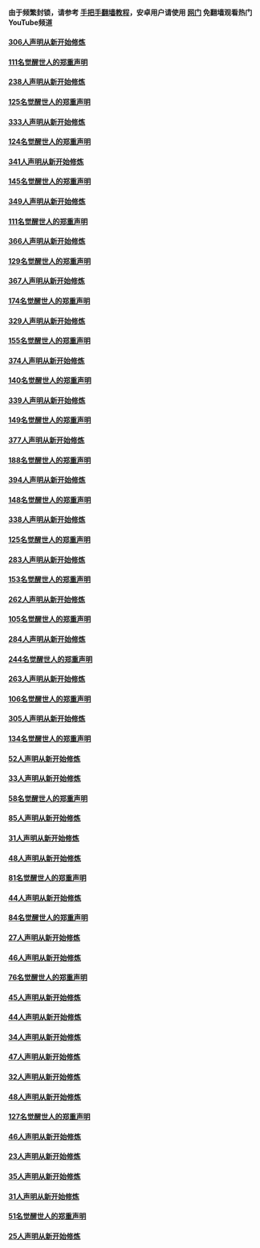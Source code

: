 #### 由于频繁封锁，请参考 [手把手翻墙教程](https://github.com/gfw-breaker/guides/wiki/)，安卓用户请使用 [网门](https://github.com/gfw-breaker/nogfw/blob/master/dl.md?t=07201101) 免翻墙观看热门YouTube频道 

#### [306人声明从新开始修炼](../pages/91/428076.md?t=07201101) 

#### [111名觉醒世人的郑重声明](../pages/91/428075.md?t=07201101) 

#### [238人声明从新开始修炼](../pages/91/427767.md?t=07201101) 

#### [125名觉醒世人的郑重声明](../pages/91/427766.md?t=07201101) 

#### [333人声明从新开始修炼](../pages/91/427525.md?t=07201101) 

#### [124名觉醒世人的郑重声明](../pages/91/427524.md?t=07201101) 

#### [341人声明从新开始修炼](../pages/91/427255.md?t=07201101) 

#### [145名觉醒世人的郑重声明](../pages/91/427254.md?t=07201101) 

#### [349人声明从新开始修炼](../pages/91/426969.md?t=07201101) 

#### [111名觉醒世人的郑重声明](../pages/91/426968.md?t=07201101) 

#### [366人声明从新开始修炼](../pages/91/426737.md?t=07201101) 

#### [129名觉醒世人的郑重声明](../pages/91/426736.md?t=07201101) 

#### [367人声明从新开始修炼](../pages/91/426421.md?t=07201101) 

#### [174名觉醒世人的郑重声明](../pages/91/426420.md?t=07201101) 

#### [329人声明从新开始修炼](../pages/91/426139.md?t=07201101) 

#### [155名觉醒世人的郑重声明](../pages/91/426138.md?t=07201101) 

#### [374人声明从新开始修炼](../pages/91/425811.md?t=07201101) 

#### [140名觉醒世人的郑重声明](../pages/91/425810.md?t=07201101) 

#### [339人声明从新开始修炼](../pages/91/425690.md?t=07201101) 

#### [149名觉醒世人的郑重声明](../pages/91/425689.md?t=07201101) 

#### [377人声明从新开始修炼](../pages/91/424867.md?t=07201101) 

#### [188名觉醒世人的郑重声明](../pages/91/424866.md?t=07201101) 

#### [394人声明从新开始修炼](../pages/91/423914.md?t=07201101) 

#### [148名觉醒世人的郑重声明](../pages/91/423913.md?t=07201101) 

#### [338人声明从新开始修炼](../pages/91/423540.md?t=07201101) 

#### [125名觉醒世人的郑重声明](../pages/91/423539.md?t=07201101) 

#### [283人声明从新开始修炼](../pages/91/423296.md?t=07201101) 

#### [153名觉醒世人的郑重声明](../pages/91/423295.md?t=07201101) 

#### [262人声明从新开始修炼](../pages/91/423004.md?t=07201101) 

#### [105名觉醒世人的郑重声明](../pages/91/423003.md?t=07201101) 

#### [284人声明从新开始修炼](../pages/91/422707.md?t=07201101) 

#### [244名觉醒世人的郑重声明](../pages/91/422706.md?t=07201101) 

#### [263人声明从新开始修炼](../pages/91/422553.md?t=07201101) 

#### [106名觉醒世人的郑重声明](../pages/91/422552.md?t=07201101) 

#### [305人声明从新开始修炼](../pages/91/422153.md?t=07201101) 

#### [134名觉醒世人的郑重声明](../pages/91/422152.md?t=07201101) 

#### [52人声明从新开始修炼](../pages/91/421846.md?t=07201101) 

#### [33人声明从新开始修炼](../pages/91/421804.md?t=07201101) 

#### [58名觉醒世人的郑重声明](../pages/91/421845.md?t=07201101) 

#### [85人声明从新开始修炼](../pages/91/421769.md?t=07201101) 

#### [31人声明从新开始修炼](../pages/91/421763.md?t=07201101) 

#### [48人声明从新开始修炼](../pages/91/421605.md?t=07201101) 

#### [81名觉醒世人的郑重声明](../pages/91/421656.md?t=07201101) 

#### [44人声明从新开始修炼](../pages/91/421544.md?t=07201101) 

#### [84名觉醒世人的郑重声明](../pages/91/421543.md?t=07201101) 

#### [27人声明从新开始修炼](../pages/91/421465.md?t=07201101) 

#### [46人声明从新开始修炼](../pages/91/421454.md?t=07201101) 

#### [76名觉醒世人的郑重声明](../pages/91/421453.md?t=07201101) 

#### [45人声明从新开始修炼](../pages/91/421452.md?t=07201101) 

#### [44人声明从新开始修炼](../pages/91/421422.md?t=07201101) 

#### [34人声明从新开始修炼](../pages/91/421322.md?t=07201101) 

#### [47人声明从新开始修炼](../pages/91/421264.md?t=07201101) 

#### [32人声明从新开始修炼](../pages/91/421225.md?t=07201101) 

#### [48人声明从新开始修炼](../pages/91/421202.md?t=07201101) 

#### [127名觉醒世人的郑重声明](../pages/91/421224.md?t=07201101) 

#### [46人声明从新开始修炼](../pages/91/421203.md?t=07201101) 

#### [23人声明从新开始修炼](../pages/91/421138.md?t=07201101) 

#### [35人声明从新开始修炼](../pages/91/421122.md?t=07201101) 

#### [31人声明从新开始修炼](../pages/91/421081.md?t=07201101) 

#### [51名觉醒世人的郑重声明](../pages/91/421080.md?t=07201101) 

#### [25人声明从新开始修炼](../pages/91/421020.md?t=07201101) 

